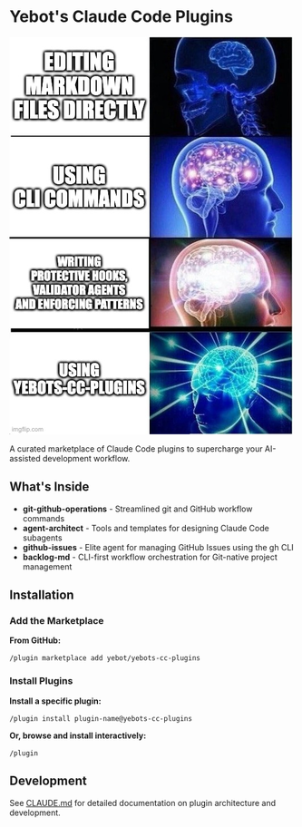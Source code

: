 # Yebot's Claude Code Plugins

![Galaxy Brain](brain.jpg)

A curated marketplace of Claude Code plugins to supercharge your AI-assisted development workflow.

## What's Inside

- **git-github-operations** - Streamlined git and GitHub workflow commands
- **agent-architect** - Tools and templates for designing Claude Code subagents
- **github-issues** - Elite agent for managing GitHub Issues using the gh CLI
- **backlog-md** - CLI-first workflow orchestration for Git-native project management

## Installation

### Add the Marketplace

**From GitHub:**

```
/plugin marketplace add yebot/yebots-cc-plugins
```

### Install Plugins

**Install a specific plugin:**

```
/plugin install plugin-name@yebots-cc-plugins
```

**Or, browse and install interactively:**

```
/plugin
```

## Development

See [CLAUDE.md](CLAUDE.md) for detailed documentation on plugin architecture and development.
